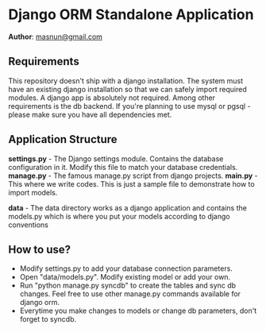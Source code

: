 Django ORM Standalone Application
=================================

__Author__: masnun@gmail.com


Requirements
------------
This repository doesn't ship with a django installation. The system must have an existing django installation so that we can safely import required modules. A django app is absolutely not required. Among other requirements is the db backend. If you're planning to use mysql or pgsql - please make sure you have all dependencies met. 


Application Structure
----------------------
__settings.py__ - The Django settings module. Contains the database configuration in it. Modify this file to match your database credentials.
__manage.py__ - The famous manage.py script from django projects. 
__main.py__ - This where we write codes. This is just a sample file to demonstrate how to import models. 

__data__ - The data directory works as a django application and contains the models.py which is where you put your models according to django conventions


How to use?
-----------
+ Modify settings.py to add your database connection parameters.
+ Open "data/models.py". Modify existing model or add your own.
+ Run "python manage.py syncdb" to create the tables and sync db changes. Feel free to use other manage.py commands available for django orm.
+ Everytime you make changes to models or change db parameters, don't forget to syncdb. 

